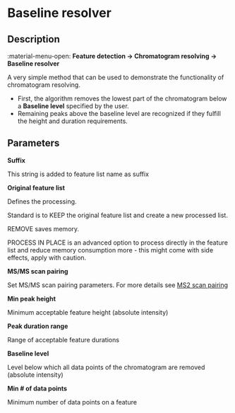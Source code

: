 # **Baseline resolver**

## **Description**

:material-menu-open: **Feature detection → Chromatogram resolving → Baseline resolver**

A very simple method that can be used to demonstrate the functionality of chromatogram resolving. 

- First, the algorithm removes the lowest part of the chromatogram below a **Baseline level** specified by the user. 
- Remaining peaks above the baseline level are recognized if they fulfill the height and duration requirements.

## **Parameters**

**Suffix**

This string is added to feature list name as suffix

**Original feature list**

Defines the processing.

Standard is to KEEP the original feature list and create a new processed list.

REMOVE saves memory.

PROCESS IN PLACE is an advanced option to process directly in the feature list and reduce memory consumption more - this might come with side effects, apply with caution.

**MS/MS scan pairing**

Set MS/MS scan pairing parameters. For more details see [MS2 scan pairing](..//featdet_ms2_scan_pairing/ms2_scan_pairing.md)

**Min peak height**

Minimum acceptable feature height (absolute intensity)

**Peak duration range**

Range of acceptable feature durations

**Baseline level**

Level below which all data points of the chromatogram are removed (absolute intensity)

**Min # of data points**

Minimum number of data points on a feature
